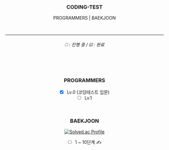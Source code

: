 <div align="center">

  ### CODING-TEST
  PROGRAMMERS | BAEKJOON  

  <br><hr>
  ###### ◻️ : 진행 중 / ☑️ : 완료
  <br><br>


### PROGRAMMERS
- [X] Lv.0 (코딩테스트 입문)  
- [ ] Lv.1
  
<br>

### BAEKJOON
[![Solved.ac Profile](http://mazassumnida.wtf/api/v2/generate_badge?boj=solll)](https://solved.ac/solll)
- [ ] 1 ~ 10단계 ✍️

  
</div>

